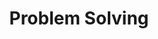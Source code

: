 ---
layout: tag-list
type: tag
title: Problem Solving
slug: problem-solving
category: computer-science
sidebar: true
description: >
    Problem Solving <br>
    BOJ: [![Solved.ac 프로필](http://mazassumnida.wtf/api/mini/generate_badge?boj=gs22091)](https://solved.ac/gs22091)
---